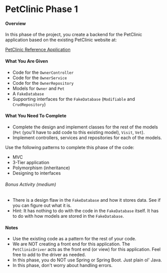 # PetClinic Phase 1

#### Overview
In this phase of the project, you create a backend for the PetClinic application based on the existing PetClinic website at: 

[PetClinic Reference Application](http://petclinic.cognizantacademy.com)

#### What You Are Given

* Code for the `OwnerController`
* Code for the `OwnerService`
* Code for the `OwnerRepository`
* Models for `Owner` and `Pet`
* A `FakeDatabase`
* Supporting interfaces for the `FakeDatabase` (`Modifiable` and `CrudRepository`)

#### What You Need To Complete
* Complete the design and implement classes for the rest of the models (`Pet` (you'll have to add code to this existing model), `Visit`, `Vet`).
* Implement controllers, services and repositories for each of the models.

Use the following patterns to complete this phase of the code:

* MVC
* 3-Tier application
* Polymorphism (inheritance)
* Designing to interfaces

###### Bonus Activity (medium)
* There is a design flaw in the `FakeDatabase` and how it stores data.  See if you can figure out what it is.
* Hint:  It has nothing to do with the code in the `FakeDatabase` itself.  It has to do with how models are stored in the `FakeDatabase`.

#### Notes
* Use the existing code as a pattern for the rest of your code.
* We are NOT creating a front end for this application.  The `PetClinicDriver` acts as the front end (or view) for this application. Feel free to add to the driver as needed.
* In this phase, you do NOT use Spring or Spring Boot.  Just plain ol' Java.
* In this phase, don't worry about handling errors.